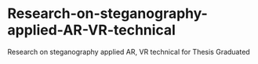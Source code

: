 # Research-on-steganography-applied-AR-VR-technical
Research on steganography applied AR, VR technical for Thesis Graduated
